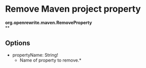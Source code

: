 # Remove Maven project property

**org.openrewrite.maven.RemoveProperty**  
\*\*

## Options

* propertyName: String!
  * Name of property to remove.\*

